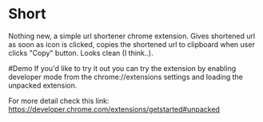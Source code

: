 # Short
Nothing new, a simple url shortener chrome extension. Gives shortened url as soon as icon is clicked, copies the shortened url to clipboard when user clicks "Copy" button. Looks clean (I think..).

#Demo
If you'd like to try it out you can try the extension by enabling developer mode from the chrome://extensions settings and loading the unpacked extension.

For more detail check this link: https://developer.chrome.com/extensions/getstarted#unpacked

